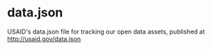 data.json
=========

USAID's data.json file for tracking our open data assets, published at http://usaid.gov/data.json
